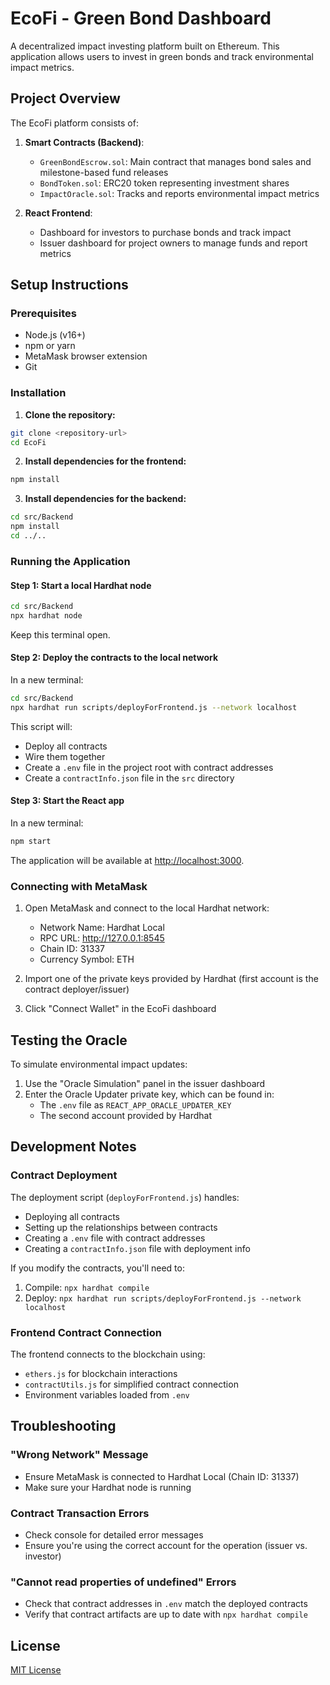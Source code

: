 # EcoFi - Green Bond Dashboard

A decentralized impact investing platform built on Ethereum. This application allows users to invest in green bonds and track environmental impact metrics.

## Project Overview

The EcoFi platform consists of:

1. **Smart Contracts (Backend)**:
   - `GreenBondEscrow.sol`: Main contract that manages bond sales and milestone-based fund releases
   - `BondToken.sol`: ERC20 token representing investment shares
   - `ImpactOracle.sol`: Tracks and reports environmental impact metrics

2. **React Frontend**:
   - Dashboard for investors to purchase bonds and track impact
   - Issuer dashboard for project owners to manage funds and report metrics

## Setup Instructions

### Prerequisites

- Node.js (v16+)
- npm or yarn
- MetaMask browser extension
- Git

### Installation

1. **Clone the repository:**

```bash
git clone <repository-url>
cd EcoFi
```

2. **Install dependencies for the frontend:**

```bash
npm install
```

3. **Install dependencies for the backend:**

```bash
cd src/Backend
npm install
cd ../..
```

### Running the Application

#### Step 1: Start a local Hardhat node

```bash
cd src/Backend
npx hardhat node
```

Keep this terminal open.

#### Step 2: Deploy the contracts to the local network

In a new terminal:

```bash
cd src/Backend
npx hardhat run scripts/deployForFrontend.js --network localhost
```

This script will:
- Deploy all contracts
- Wire them together
- Create a `.env` file in the project root with contract addresses
- Create a `contractInfo.json` file in the `src` directory

#### Step 3: Start the React app

In a new terminal:

```bash
npm start
```

The application will be available at [http://localhost:3000](http://localhost:3000).

### Connecting with MetaMask

1. Open MetaMask and connect to the local Hardhat network:
   - Network Name: Hardhat Local
   - RPC URL: http://127.0.0.1:8545
   - Chain ID: 31337
   - Currency Symbol: ETH

2. Import one of the private keys provided by Hardhat (first account is the contract deployer/issuer)

3. Click "Connect Wallet" in the EcoFi dashboard

## Testing the Oracle

To simulate environmental impact updates:

1. Use the "Oracle Simulation" panel in the issuer dashboard
2. Enter the Oracle Updater private key, which can be found in:
   - The `.env` file as `REACT_APP_ORACLE_UPDATER_KEY`
   - The second account provided by Hardhat

## Development Notes

### Contract Deployment

The deployment script (`deployForFrontend.js`) handles:
- Deploying all contracts
- Setting up the relationships between contracts
- Creating a `.env` file with contract addresses
- Creating a `contractInfo.json` file with deployment info

If you modify the contracts, you'll need to:
1. Compile: `npx hardhat compile`
2. Deploy: `npx hardhat run scripts/deployForFrontend.js --network localhost`

### Frontend Contract Connection

The frontend connects to the blockchain using:
- `ethers.js` for blockchain interactions
- `contractUtils.js` for simplified contract connection
- Environment variables loaded from `.env`

## Troubleshooting

### "Wrong Network" Message
- Ensure MetaMask is connected to Hardhat Local (Chain ID: 31337)
- Make sure your Hardhat node is running

### Contract Transaction Errors
- Check console for detailed error messages
- Ensure you're using the correct account for the operation (issuer vs. investor)

### "Cannot read properties of undefined" Errors
- Check that contract addresses in `.env` match the deployed contracts
- Verify that contract artifacts are up to date with `npx hardhat compile`

## License

[MIT License](LICENSE)
